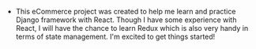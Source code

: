 * This eCommerce project was created to help me learn and practice Django framework with React. Though I have some experience with React, I will have the chance to learn Redux which is also very handy in terms of state management. I'm excited to get things started!